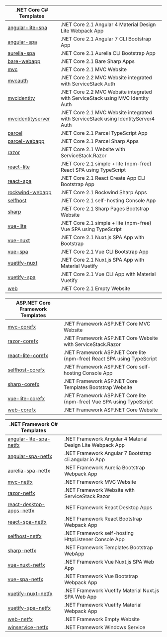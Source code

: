 | .NET Core C# Templates ||
|-|-|
| [angular-lite-spa](https://github.com/NetCoreTemplates/angular-lite-spa)   | .NET Core 2.1 Angular 4 Material Design Lite Webpack App |
| [angular-spa](https://github.com/NetCoreTemplates/angular-spa)        | .NET Core 2.1 Angular 7 CLI Bootstrap App |
| [aurelia-spa](https://github.com/NetCoreTemplates/aurelia-spa)        | .NET Core 2.1 Aurelia CLI Bootstrap App |
| [bare-webapp](https://github.com/NetCoreTemplates/bare-webapp)        | .NET Core 2.1 Bare Sharp Apps |
| [mvc](https://github.com/NetCoreTemplates/mvc)                | .NET Core 2.1 MVC Website |
| [mvcauth](https://github.com/NetCoreTemplates/mvcauth)            | .NET Core 2.2 MVC Website integrated with ServiceStack Auth |
| [mvcidentity](https://github.com/NetCoreTemplates/mvcidentity)        | .NET Core 2.2 MVC Website integrated with ServiceStack using MVC Identity Auth |
| [mvcidentityserver](https://github.com/NetCoreTemplates/mvcidentityserver)  | .NET Core 2.1 MVC Website integrated with ServiceStack using IdentityServer4 Auth |
| [parcel](https://github.com/NetCoreTemplates/parcel)             | .NET Core 2.1 Parcel TypeScript App |
| [parcel-webapp](https://github.com/NetCoreTemplates/parcel-webapp)      | .NET Core 2.1 Parcel Sharp Apps |
| [razor](https://github.com/NetCoreTemplates/razor)              | .NET Core 2.1 Website with ServiceStack.Razor |
| [react-lite](https://github.com/NetCoreTemplates/react-lite)         | .NET Core 2.1 simple + lite (npm-free) React SPA using TypeScript |
| [react-spa](https://github.com/NetCoreTemplates/react-spa)          | .NET Core 2.1 React Create App CLI Bootstrap App |
| [rockwind-webapp](https://github.com/NetCoreTemplates/rockwind-webapp)    | .NET Core 2.1 Rockwind Sharp Apps |
| [selfhost](https://github.com/NetCoreTemplates/selfhost)           | .NET Core 2.1 self-hosting Console App |
| [sharp](https://github.com/NetCoreTemplates/sharp)              | .NET Core 2.1 Sharp Pages Bootstrap Website |
| [vue-lite](https://github.com/NetCoreTemplates/vue-lite)           | .NET Core 2.1 simple + lite (npm-free) Vue SPA using TypeScript |
| [vue-nuxt](https://github.com/NetCoreTemplates/vue-nuxt)           | .NET Core 2.1 Nuxt.js SPA App with Bootstrap |
| [vue-spa](https://github.com/NetCoreTemplates/vue-spa)            | .NET Core 2.1 Vue CLI Bootstrap App |
| [vuetify-nuxt](https://github.com/NetCoreTemplates/vuetify-nuxt)       | .NET Core 2.1 Nuxt.js SPA App with Material Vuetify |
| [vuetify-spa](https://github.com/NetCoreTemplates/vuetify-spa)        | .NET Core 2.1 Vue CLI App with Material Vuetify |
| [web](https://github.com/NetCoreTemplates/web)                | .NET Core 2.1 Empty Website |

| ASP.NET Core Framework Templates ||
|-|-|
| [mvc-corefx](https://github.com/NetFrameworkCoreTemplates/mvc-corefx)        | .NET Framework ASP.NET Core MVC Website |
| [razor-corefx](https://github.com/NetFrameworkCoreTemplates/razor-corefx)      | .NET Framework ASP.NET Core Website with ServiceStack.Razor |
| [react-lite-corefx](https://github.com/NetFrameworkCoreTemplates/react-lite-corefx) | .NET Framework ASP.NET Core lite (npm-free) React SPA using TypeScript |
| [selfhost-corefx](https://github.com/NetFrameworkCoreTemplates/selfhost-corefx)   | .NET Framework ASP.NET Core self-hosting Console App |
| [sharp-corefx](https://github.com/NetFrameworkCoreTemplates/sharp-corefx)      | .NET Framework ASP.NET Core Templates Bootstrap Website |
| [vue-lite-corefx](https://github.com/NetFrameworkCoreTemplates/vue-lite-corefx)   | .NET Framework ASP.NET Core lite (npm-free) Vue SPA using TypeScript |
| [web-corefx](https://github.com/NetFrameworkCoreTemplates/web-corefx)        | .NET Framework ASP.NET Core Website |

| .NET Framework C# Templates ||
|-|-|
| [angular-lite-spa-netfx](https://github.com/NetFrameworkTemplates/angular-lite-spa-netfx)   | .NET Framework Angular 4 Material Design Lite Webpack App |
| [angular-spa-netfx](https://github.com/NetFrameworkTemplates/angular-spa-netfx)        | .NET Framework Angular 7 Bootstrap cli.angular.io App |
| [aurelia-spa-netfx](https://github.com/NetFrameworkTemplates/aurelia-spa-netfx)        | .NET Framework Aurelia Bootstrap Webpack App |
| [mvc-netfx](https://github.com/NetFrameworkTemplates/mvc-netfx)                | .NET Framework MVC Website |
| [razor-netfx](https://github.com/NetFrameworkTemplates/razor-netfx)              | .NET Framework Website with ServiceStack.Razor |
| [react-desktop-apps-netfx](https://github.com/NetFrameworkTemplates/react-desktop-apps-netfx) | .NET Framework React Desktop Apps |
| [react-spa-netfx](https://github.com/NetFrameworkTemplates/react-spa-netfx)          | .NET Framework React Bootstrap Webpack App |
| [selfhost-netfx](https://github.com/NetFrameworkTemplates/selfhost-netfx)           | .NET Framework self-hosting HttpListener Console App |
| [sharp-netfx](https://github.com/NetFrameworkTemplates/sharp-netfx)              | .NET Framework Templates Bootstrap WebApp |
| [vue-nuxt-netfx](https://github.com/NetFrameworkTemplates/vue-nuxt-netfx)           | .NET Framework Vue Nuxt.js SPA Web App |
| [vue-spa-netfx](https://github.com/NetFrameworkTemplates/vue-spa-netfx)            | .NET Framework Vue Bootstrap Webpack App |
| [vuetify-nuxt-netfx](https://github.com/NetFrameworkTemplates/vuetify-nuxt-netfx)       | .NET Framework Vuetify Material Nuxt.js SPA Web App |
| [vuetify-spa-netfx](https://github.com/NetFrameworkTemplates/vuetify-spa-netfx)        | .NET Framework Vuetify Material Webpack App |
| [web-netfx](https://github.com/NetFrameworkTemplates/web-netfx)                | .NET Framework Empty Website |
| [winservice-netfx](https://github.com/NetFrameworkTemplates/winservice-netfx)         | .NET Framework Windows Service |
